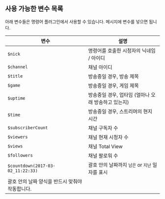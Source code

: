 ## 사용 가능한 변수 목록

아래 변수들은 명령어 플러그인에서 사용할 수 있습니다. 메시지에 변수를 넣으면 됩니다.

| 변수 | 설명 |
|------|------|
| `$nick` | 명령어를 호출한 시청자의 닉네임 / 아이디 |
| `$channel` | 채널 아이디 |
| `$title` | 방송중일 경우, 방송 제목 |
| `$game` | 방송중일 경우, 게임 제목 |
| `$uptime` | 방송중일 경우, 업타임 (얼마나 오래 방송하고 있는지) |
| `$time` | 방송중일 경우, 스트리머의 현지 시간 |
| `$subscriberCount` | 채널 구독자 수 |
| `$viewers` | 채널 현재 시청자 수 |
| `$views` | 채널 Total View |
| `$followers` | 채널 팔로워 수 |
| `$countdown(2017-03-02_11:22:33)` | 괄호 안의 날짜까지 `남은` or `지난` 일자를 표시
괄호 안의 날짜 양식을 반드시 맞춰야 작동합니다. |